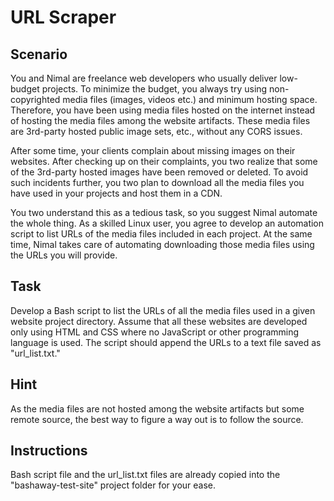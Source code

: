 # URL Scraper

## Scenario

You and Nimal are freelance web developers who usually deliver low-budget projects. To minimize the budget, you always try using non-copyrighted media files (images, videos etc.) and minimum hosting space. Therefore, you have been using media files hosted on the internet instead of hosting the media files among the website artifacts. These media files are 3rd-party hosted public image sets, etc., without any CORS issues.

After some time, your clients complain about missing images on their websites. After checking up on their complaints, you two realize that some of the 3rd-party hosted images have been removed or deleted. To avoid such incidents further, you two plan to download all the media files you have used in your projects and host them in a CDN.

You two understand this as a tedious task, so you suggest Nimal automate the whole thing. As a skilled Linux user, you agree to develop an automation script to list URLs of the media files included in each project. At the same time, Nimal takes care of automating downloading those media files using the URLs you will provide.

## Task

Develop a Bash script to list the URLs of all the media files used in a given website project directory. Assume that all these websites are developed only using HTML and CSS where no JavaScript or other programming language is used. The script should append the URLs to a text file saved as "url_list.txt."

## Hint

As the media files are not hosted among the website artifacts but some remote source, the best way to figure a way out is to follow the source.

## Instructions

Bash script file and the url_list.txt files are already copied into the "bashaway-test-site" project folder for your ease.

